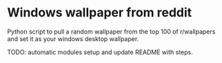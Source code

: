 # Windows wallpaper from reddit

Python script to pull a random wallpaper from the top 100 of r/wallpapers and set it as your windows desktop wallpaper.

TODO: automatic modules setup and update README with steps.
